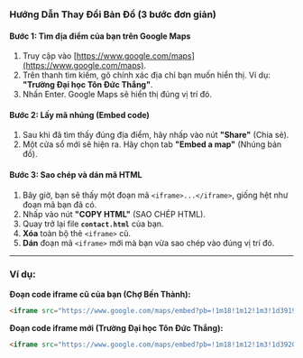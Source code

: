 ### **Hướng Dẫn Thay Đổi Bản Đồ (3 bước đơn giản)**

#### **Bước 1: Tìm địa điểm của bạn trên Google Maps**
1.  Truy cập vào [https://www.google.com/maps](https://www.google.com/maps).
2.  Trên thanh tìm kiếm, gõ chính xác địa chỉ bạn muốn hiển thị. Ví dụ: **"Trường Đại học Tôn Đức Thắng"**.
3.  Nhấn Enter. Google Maps sẽ hiển thị đúng vị trí đó.



#### **Bước 2: Lấy mã nhúng (Embed code)**
1.  Sau khi đã tìm thấy đúng địa điểm, hãy nhấp vào nút **"Share"** (Chia sẻ).
2.  Một cửa sổ mới sẽ hiện ra. Hãy chọn tab **"Embed a map"** (Nhúng bản đồ).



#### **Bước 3: Sao chép và dán mã HTML**
1.  Bây giờ, bạn sẽ thấy một đoạn mã `<iframe>...</iframe>`, giống hệt như đoạn mã bạn đã có.
2.  Nhấp vào nút **"COPY HTML"** (SAO CHÉP HTML).
3.  Quay trở lại file **`contact.html`** của bạn.
4.  **Xóa** toàn bộ thẻ `<iframe>` cũ.
5.  **Dán** đoạn mã `<iframe>` mới mà bạn vừa sao chép vào đúng vị trí đó.

---

### **Ví dụ:**

**Đoạn code iframe cũ của bạn (Chợ Bến Thành):**
```html
<iframe src="https://www.google.com/maps/embed?pb=!1m18!1m12!1m3!1d3919.447176274488!2d106.69758097589508!3d10.776992289371725!2m3!1f0!2f0!3f0!3m2!1i1024!2i768!4f13.1!3m3!1m2!1s0x31752f38f9ed8cb5%3A0x1a7da11b714b7417!2zQ2jhu6MgQuG6v24gVGjDoG5o!5e0!3m2!1svi!2s!4v1699999999999!5m2!1svi!2s" width="100%" height="450" style="border:0;" allowfullscreen="" loading="lazy" referrerpolicy="no-referrer-when-downgrade"></iframe>
```

**Đoạn code iframe mới (Trường Đại học Tôn Đức Thắng):**
```html
<iframe src="https://www.google.com/maps/embed?pb=!1m18!1m12!1m3!1d3920.023247320147!2d106.69774687589417!3d10.73263598941398!2m3!1f0!2f0!3f0!3m2!1i1024!2i768!4f13.1!3m3!1m2!1s0x317528b2747a81a3%3A0x336585166313f021!2zVHLGsOG7nW5nIMSQ4bqhaSBo4buNYyBUw7RuIMSQ4bupYyBUaOG6r25n!5e0!3m2!1svi!2s!4v1721545674312!5m2!1svi!2s" width="100%" height="450" style="border:0;" allowfullscreen="" loading="lazy" referrerpolicy="no-referrer-when-downgrade"></iframe>
```

